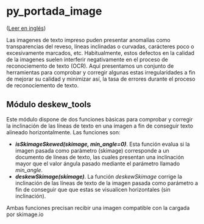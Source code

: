 # py_portada_image

([Leer en inglés](README.md))

Las imagenes de texto impreso puden presentar anomalías como transparencias del reveso, líneas inclinadas o curvadas, carácteres poco o excesivamente marcados, etc. Habitualmente, estos defectos en la calidad de la imagenes suelen interferir negativamente en el proceso de reconociemento de texto (OCR). Aquí presentamos un conjunto de herramientas para comprobar y corregir algunas estas irregularidades a fin de mejorar su calidad y minimizar así, la tasa de errores durante el proceso de reconociemento de texto.

## Módulo deskew_tools 

Este módulo dispone de dos funciones bàsicas para comprobar y corregir la inclinación de las líneas de texto en una imagen a fin de conseguir texto alineado horizontalmente. Las funciones son:

- ___isSkimageSkewed(skimage, min_angle=0)___. Esta función evalua si la imagen pasada como paràmetro (skimage) corresponde a un documento de líneas de texto, las cuales presentan una inclinación mayor que el valor ángula pasado mediante el parámetro llamado _min_angle_. 
- ___deskewSkimage(skimage)___. La función _deskewSkimage_ corrige la inclinación de las líneas de texto de la imagen pasada como parámetro a fin de conseguir que que estas se visualicen horizontales (sin inclinación). 

Ambas funciones precisan recibir una imagen compatible con la cargada por skimage.io 

